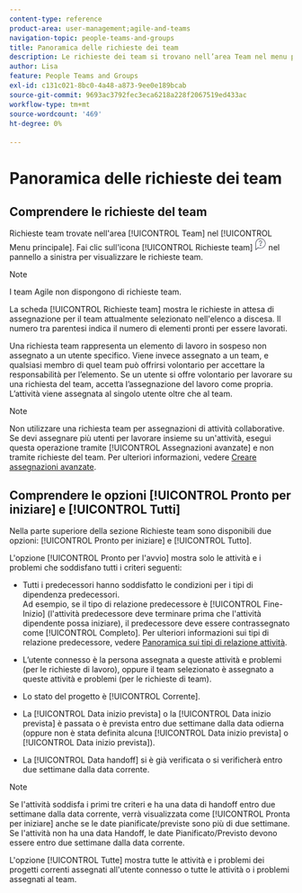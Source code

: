 ```yaml
---
content-type: reference
product-area: user-management;agile-and-teams
navigation-topic: people-teams-and-groups
title: Panoramica delle richieste dei team
description: Le richieste dei team si trovano nell’area Team nel menu principale.
author: Lisa
feature: People Teams and Groups
exl-id: c131c021-8bc0-4a48-a873-9ee0e189bcab
source-git-commit: 9693ac3792fec3eca6218a228f2067519ed433ac
workflow-type: tm+mt
source-wordcount: '469'
ht-degree: 0%

---
```


# Panoramica delle richieste dei team

## Comprendere le richieste del team

Richieste team trovate nell&#39;area [!UICONTROL Team] nel [!UICONTROL Menu principale]. Fai clic sull&#39;icona [!UICONTROL Richieste team] ![Icona richiesta](assets/request-icon.png) nel pannello a sinistra per visualizzare le richieste team.

>[!NOTE]
>
>I team Agile non dispongono di richieste team.

La scheda [!UICONTROL Richieste team] mostra le richieste in attesa di assegnazione per il team attualmente selezionato nell&#39;elenco a discesa. Il numero tra parentesi indica il numero di elementi pronti per essere lavorati.

Una richiesta team rappresenta un elemento di lavoro in sospeso non assegnato a un utente specifico. Viene invece assegnato a un team, e qualsiasi membro di quel team può offrirsi volontario per accettare la responsabilità per l’elemento. Se un utente si offre volontario per lavorare su una richiesta del team, accetta l’assegnazione del lavoro come propria. L’attività viene assegnata al singolo utente oltre che al team.

>[!NOTE]
>
>Non utilizzare una richiesta team per assegnazioni di attività collaborative. Se devi assegnare più utenti per lavorare insieme su un&#39;attività, esegui questa operazione tramite [!UICONTROL Assegnazioni avanzate] e non tramite richieste del team. Per ulteriori informazioni, vedere [Creare assegnazioni avanzate](../../manage-work/tasks/assign-tasks/create-advanced-assignments.md).

## Comprendere le opzioni [!UICONTROL Pronto per iniziare] e [!UICONTROL Tutti]

Nella parte superiore della sezione Richieste team sono disponibili due opzioni: [!UICONTROL Pronto per iniziare] e [!UICONTROL Tutto].

L&#39;opzione [!UICONTROL Pronto per l&#39;avvio] mostra solo le attività e i problemi che soddisfano tutti i criteri seguenti:

* Tutti i predecessori hanno soddisfatto le condizioni per i tipi di dipendenza predecessori.\
  Ad esempio, se il tipo di relazione predecessore è [!UICONTROL Fine-Inizio] (l&#39;attività predecessore deve terminare prima che l&#39;attività dipendente possa iniziare), il predecessore deve essere contrassegnato come [!UICONTROL Completo]. Per ulteriori informazioni sui tipi di relazione predecessore, vedere [Panoramica sui tipi di relazione attività](../../manage-work/tasks/use-prdcssrs/task-dependency-types.md).

* L’utente connesso è la persona assegnata a queste attività e problemi (per le richieste di lavoro), oppure il team selezionato è assegnato a queste attività e problemi (per le richieste di team).
* Lo stato del progetto è [!UICONTROL Corrente].
* La [!UICONTROL Data inizio prevista] o la [!UICONTROL Data inizio prevista] è passata o è prevista entro due settimane dalla data odierna (oppure non è stata definita alcuna [!UICONTROL Data inizio prevista] o [!UICONTROL Data inizio prevista]).
* La [!UICONTROL Data handoff] si è già verificata o si verificherà entro due settimane dalla data corrente.

>[!NOTE]
>
>Se l&#39;attività soddisfa i primi tre criteri e ha una data di handoff entro due settimane dalla data corrente, verrà visualizzata come [!UICONTROL Pronta per iniziare] anche se le date pianificate/previste sono più di due settimane. Se l&#39;attività non ha una data Handoff, le date Pianificato/Previsto devono essere entro due settimane dalla data corrente.

L&#39;opzione [!UICONTROL Tutte] mostra tutte le attività e i problemi dei progetti correnti assegnati all&#39;utente connesso o tutte le attività o i problemi assegnati al team.
